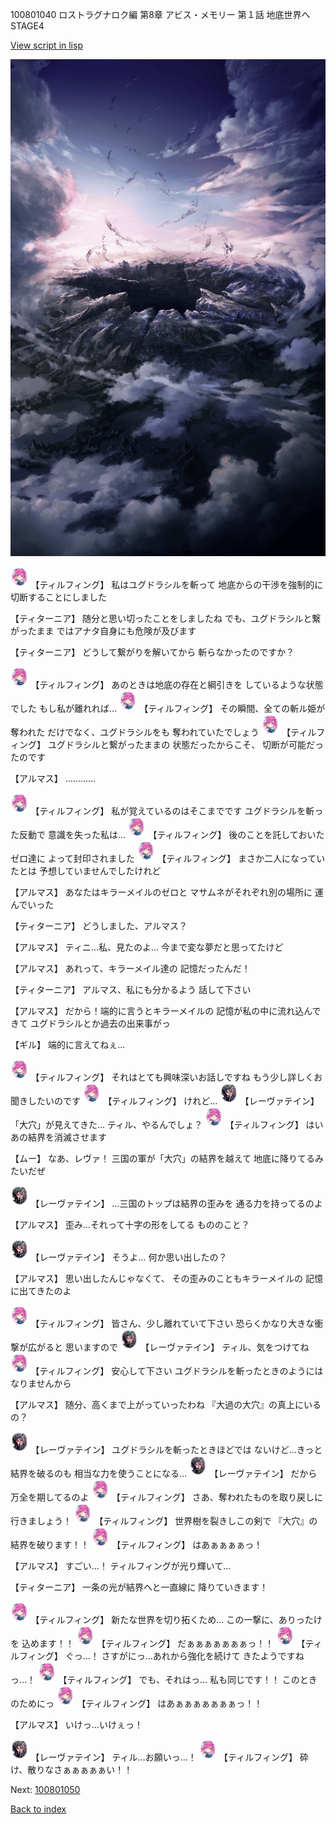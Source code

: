 100801040 ロストラグナロク編 第8章 アビス・メモリー 第１話 地底世界へ STAGE4

[View script in lisp](../scripts/100801040.txt)

![101_hole.png](../images/backgrounds/101_hole.png)

<img src="../images/units/3101411.png" alt="3101411.png" height="34"/>
【ティルフィング】
私はユグドラシルを斬って
地底からの干渉を強制的に
切断することにしました

【ティターニア】
随分と思い切ったことをしましたね
でも、ユグドラシルと繋がったまま
ではアナタ自身にも危険が及びます

【ティターニア】
どうして繋がりを解いてから
斬らなかったのですか？

<img src="../images/units/3101411.png" alt="3101411.png" height="34"/>
【ティルフィング】
あのときは地底の存在と綱引きを
しているような状態でした
もし私が離れれば…

<img src="../images/units/3101411.png" alt="3101411.png" height="34"/>
【ティルフィング】
その瞬間、全ての斬ル姫が奪われた
だけでなく、ユグドラシルをも
奪われていたでしょう

<img src="../images/units/3101411.png" alt="3101411.png" height="34"/>
【ティルフィング】
ユグドラシルと繋がったままの
状態だったからこそ、
切断が可能だったのです

【アルマス】
…………

<img src="../images/units/3101411.png" alt="3101411.png" height="34"/>
【ティルフィング】
私が覚えているのはそこまでです
ユグドラシルを斬った反動で
意識を失った私は…

<img src="../images/units/3101411.png" alt="3101411.png" height="34"/>
【ティルフィング】
後のことを託しておいたゼロ達に
よって封印されました

<img src="../images/units/3101411.png" alt="3101411.png" height="34"/>
【ティルフィング】
まさか二人になっていたとは
予想していませんでしたけれど

【アルマス】
あなたはキラーメイルのゼロと
マサムネがそれぞれ別の場所に
運んでいった

【ティターニア】
どうしました、アルマス？

【アルマス】
ティニ…私、見たのよ…
今まで変な夢だと思ってたけど

【アルマス】
あれって、キラーメイル達の
記憶だったんだ！

【ティターニア】
アルマス、私にも分かるよう
話して下さい

【アルマス】
だから！端的に言うとキラーメイルの
記憶が私の中に流れ込んできて
ユグドラシルとか過去の出来事がっ

【ギル】
端的に言えてねぇ…

<img src="../images/units/3101411.png" alt="3101411.png" height="34"/>
【ティルフィング】
それはとても興味深いお話しですね
もう少し詳しくお聞きしたいのです

<img src="../images/units/3101411.png" alt="3101411.png" height="34"/>
【ティルフィング】
けれど…

<img src="../images/units/3100211.png" alt="3100211.png" height="34"/>
【レーヴァテイン】
「大穴」が見えてきた…
ティル、やるんでしょ？

<img src="../images/units/3101411.png" alt="3101411.png" height="34"/>
【ティルフィング】
はい
あの結界を消滅させます

【ムー】
なあ、レヴァ！
三国の軍が「大穴」の結界を越えて
地底に降りてるみたいだぜ

<img src="../images/units/3100211.png" alt="3100211.png" height="34"/>
【レーヴァテイン】
…三国のトップは結界の歪みを
通る力を持ってるのよ

【アルマス】
歪み…それって十字の形をしてる
もののこと？

<img src="../images/units/3100211.png" alt="3100211.png" height="34"/>
【レーヴァテイン】
そうよ…
何か思い出したの？

【アルマス】
思い出したんじゃなくて、
その歪みのこともキラーメイルの
記憶に出てきたのよ

<img src="../images/units/3101411.png" alt="3101411.png" height="34"/>
【ティルフィング】
皆さん、少し離れていて下さい
恐らくかなり大きな衝撃が広がると
思いますので

<img src="../images/units/3100211.png" alt="3100211.png" height="34"/>
【レーヴァテイン】
ティル、気をつけてね

<img src="../images/units/3101411.png" alt="3101411.png" height="34"/>
【ティルフィング】
安心して下さい
ユグドラシルを斬ったときのようには
なりませんから

【アルマス】
随分、高くまで上がっていったわね
『大過の大穴』の真上にいるの？

<img src="../images/units/3100211.png" alt="3100211.png" height="34"/>
【レーヴァテイン】
ユグドラシルを斬ったときほどでは
ないけど…きっと結界を破るのも
相当な力を使うことになる…

<img src="../images/units/3100211.png" alt="3100211.png" height="34"/>
【レーヴァテイン】
だから万全を期してるのよ

<img src="../images/units/3101411.png" alt="3101411.png" height="34"/>
【ティルフィング】
さあ、奪われたものを取り戻しに
行きましょう！

<img src="../images/units/3101411.png" alt="3101411.png" height="34"/>
【ティルフィング】
世界樹を裂きしこの剣で
『大穴』の結界を破ります！！

<img src="../images/units/3101411.png" alt="3101411.png" height="34"/>
【ティルフィング】
はあぁぁぁぁっ！

【アルマス】
すごい…！
ティルフィングが光り輝いて…

【ティターニア】
一条の光が結界へと一直線に
降りていきます！

<img src="../images/units/3101411.png" alt="3101411.png" height="34"/>
【ティルフィング】
新たな世界を切り拓くため…
この一撃に、ありったけを
込めます！！

<img src="../images/units/3101411.png" alt="3101411.png" height="34"/>
【ティルフィング】
だぁぁぁぁぁぁぁっ！！

<img src="../images/units/3101411.png" alt="3101411.png" height="34"/>
【ティルフィング】
ぐっ…！
さすがにっ…あれから強化を続けて
きたようですねっ…！

<img src="../images/units/3101411.png" alt="3101411.png" height="34"/>
【ティルフィング】
でも、それはっ…
私も同じです！！
このときのためにっ

<img src="../images/units/3101411.png" alt="3101411.png" height="34"/>
【ティルフィング】
はあぁぁぁぁぁぁぁっ！！

【アルマス】
いけっ…いけぇっ！

<img src="../images/units/3100211.png" alt="3100211.png" height="34"/>
【レーヴァテイン】
ティル…お願いっ…！

<img src="../images/units/3101411.png" alt="3101411.png" height="34"/>
【ティルフィング】
砕け、散りなさぁぁぁぁぁい！！


Next: [100801050](100801050.md)

[Back to index](index.md)
